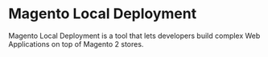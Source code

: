# Magento Local Deployment

Magento Local Deployment is a tool that lets developers build complex Web Applications on top of Magento 2 stores.
